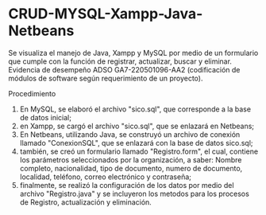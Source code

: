 # CRUD-MYSQL-Xampp-Java-Netbeans
Se visualiza el manejo de Java, Xampp y MySQL por medio de un formulario que cumple con la función de registrar, actualizar, buscar y eliminar.
Evidencia de desempeño ADSO GA7-220501096-AA2  (codificación de módulos de software según requerimiento de un proyecto).

Procedimiento
1) En MySQL, se elaboró el archivo "sico.sql", que corresponde a la base de datos inicial;
2) en Xampp, se cargó el archivo "sico.sql", que se enlazará en Netbeans;
3) En Netbeans, utilizando Java, se construyó un archivo de conexión llamado "ConexionSQL", que se enlazará con la base de datos sico.sql;
4) también, se creó un formulario llamado "Registro.form", el cual, contiene los parámetros seleccionados por la organización, a saber: Nombre completo, nacionalidad, tipo de documento, numero de documento, localidad, teléfono, correo electrónico  y contraseña;
5) finalmente, se realizó la configuración de los datos por medio del archivo "Registro.java" y se incluyeron los metodos para los procesos de Registro, actualización y eliminación.
